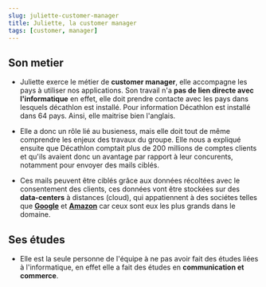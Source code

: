 ```yaml
---
slug: juliette-customer-manager
title: Juliette, la customer manager
tags: [customer, manager]
---
```


## Son metier

- Juliette exerce le métier de **customer manager**, elle accompagne les pays à utiliser nos applications. Son travail n'a **pas de lien directe avec l'informatique** en effet, elle doit prendre contacte avec les pays dans lesquels décathlon est installé. Pour information Décathlon est installé dans 64 pays. Ainsi, elle maitrise bien l'anglais.  

- Elle a donc un rôle lié au busieness, mais elle doit tout de même comprendre les enjeux des travaux du groupe. Elle nous a expliqué ensuite que Décathlon comptait plus de 200 millions de comptes clients et qu'ils avaient donc un avantage par rapport à leur concurents, notamment pour envoyer des mails ciblés.  

- Ces mails peuvent être ciblés grâce aux données récoltées avec le consentement des clients, ces données vont être stockées sur des **data-centers** à distances (cloud), qui appatiennent à des sociétes telles que **[Google](https://www.google.com)** et **[Amazon](https://www.amazon.fr)** car ceux sont eux les plus grands dans le domaine.

## Ses études  

- Elle est la seule personne de l'équipe à ne pas avoir fait des études liées à l'informatique, en effet elle a fait des études en **communication et commerce**.  
